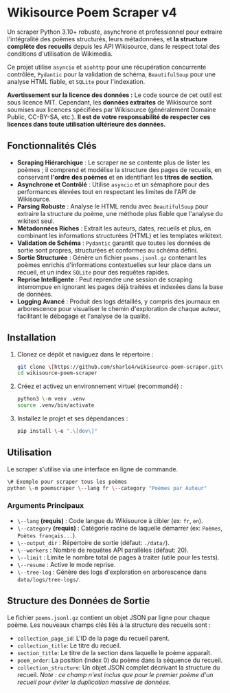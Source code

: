 # **Wikisource Poem Scraper v4**

Un scraper Python 3.10+ robuste, asynchrone et professionnel pour extraire l'intégralité des poèmes structurés, leurs métadonnées, et **la structure complète des recueils** depuis les API Wikisource, dans le respect total des conditions d'utilisation de Wikimedia.

Ce projet utilise `asyncio` et `aiohttp` pour une récupération concurrente contrôlée, `Pydantic` pour la validation de schéma, `BeautifulSoup` pour une analyse HTML fiable, et `SQLite` pour l'indexation.

**Avertissement sur la licence des données :** Le code source de cet outil est sous licence MIT. Cependant, les **données extraites** de Wikisource sont soumises aux licences spécifiées par Wikisource (généralement Domaine Public, CC-BY-SA, etc.). **Il est de votre responsabilité de respecter ces licences dans toute utilisation ultérieure des données.**

## **Fonctionnalités Clés**

* **Scraping Hiérarchique** : Le scraper ne se contente plus de lister les poèmes ; il comprend et modélise la structure des pages de recueils, en conservant **l'ordre des poèmes** et en identifiant les **titres de section**.  
* **Asynchrone et Contrôlé** : Utilise `asyncio` et un sémaphore pour des performances élevées tout en respectant les limites de l'API de Wikisource.  
* **Parsing Robuste** : Analyse le HTML rendu avec `BeautifulSoup` pour extraire la structure du poème, une méthode plus fiable que l'analyse du wikitext seul.  
* **Métadonnées Riches** : Extrait les auteurs, dates, recueils et plus, en combinant les informations structurées (HTML) et les templates wikitext.  
* **Validation de Schéma** : `Pydantic` garantit que toutes les données de sortie sont propres, structurées et conformes au schéma défini.  
* **Sortie Structurée** : Génère un fichier `poems.jsonl.gz` contenant les poèmes enrichis d'informations contextuelles sur leur place dans un recueil, et un index `SQLite` pour des requêtes rapides.  
* **Reprise Intelligente** : Peut reprendre une session de scraping interrompue en ignorant les pages déjà traitées et indexées dans la base de données.  
* **Logging Avancé** : Produit des logs détaillés, y compris des journaux en arborescence pour visualiser le chemin d'exploration de chaque auteur, facilitant le débogage et l'analyse de la qualité.

## **Installation**

1. Clonez ce dépôt et naviguez dans le répertoire :  
    ```bash
   git clone \[https://github.com/sharle4/wikisource-poem-scraper.git\](https://github.com/sharle4/wikisource-poem-scraper.git)  
   cd wikisource-poem-scraper
    ```

2. Créez et activez un environnement virtuel (recommandé) :
    ```bash
   python3 \-m venv .venv  
   source .venv/bin/activate
    ```

3. Installez le projet et ses dépendances :
    ```bash
   pip install \-e ".\[dev\]"
    ```

## **Utilisation**

Le scraper s'utilise via une interface en ligne de commande.

```bash
\# Exemple pour scraper tous les poèmes
python \-m poemscraper \--lang fr \--category "Poèmes par Auteur"
```

### **Arguments Principaux**

* `\--lang` **(requis)** : Code langue du Wikisource à cibler (ex: `fr`, `en`).  
* `\--category` **(requis)** : Catégorie racine de laquelle démarrer (ex: `Poèmes`, `Poètes français...`).  
* `\--output_dir` : Répertoire de sortie (défaut: `./data/`).  
* `\--workers` : Nombre de requêtes API parallèles (défaut: 20).  
* `\--limit` : Limite le nombre total de pages à traiter (utile pour les tests).  
* `\--resume` : Active le mode reprise.  
* `\--tree-log` : Génère des logs d'exploration en arborescence dans `data/logs/tree-logs/`.

## **Structure des Données de Sortie**

Le fichier `poems.jsonl.gz` contient un objet JSON par ligne pour chaque poème. Les nouveaux champs clés liés à la structure des recueils sont :

* `collection_page_id`: L'ID de la page du recueil parent.  
* `collection_title`: Le titre du recueil.  
* `section_title`: Le titre de la section dans laquelle le poème apparaît.  
* `poem_order`: La position (index 0\) du poème dans la séquence du recueil.  
* `collection_structure`: Un objet JSON complet décrivant la structure du recueil. *Note : ce champ n'est inclus que pour le premier poème d'un recueil pour éviter la duplication massive de données.*